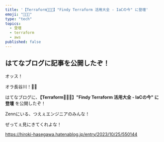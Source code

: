```yaml
---
title: '【Terraform🧑🏻‍🚀】"Findy Terraform 活用大全 - IaCの今" に登壇'
emoji: "🧑🏻‍🚀"
type: "tech"
topics:
  - 登壇
  - terraform
  - aws
published: false
---
```


## はてなブログに記事を公開したぞ！

オッス！

オラ長谷川！✋🏻

はてなブログに、**【Terraform🧑🏻‍🚀】"Findy Terraform 活用大全 - IaCの今" に登壇** を公開したぞ！

Zennにいる、つえぇエンジニアのみんな！

ぜってぇ見にきてくれよな！

https://hiroki-hasegawa.hatenablog.jp/entry/2023/10/25/550144
